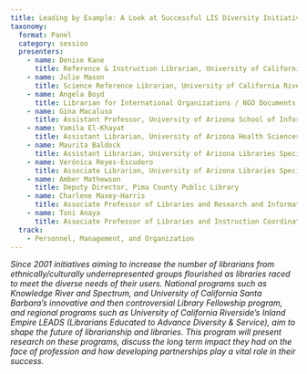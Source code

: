 ```yaml
---
title: Leading by Example: A Look at Successful LIS Diversity Initiatives
taxonomy:
  format: Panel
  category: session
  presenters:
    - name: Denise Kane
      title: Reference & Instruction Librarian, University of California Riverside
    - name: Julie Mason
      title: Science Reference Librarian, University of California Riverside
    - name: Angela Boyd
      title: Librarian for International Organizations / NGO Documents, Psychological & Brain Sciences, University of California Santa Barbara
    - name: Gina Macaluso
      title: Assistant Professor, University of Arizona School of Information
    - name: Yamila El-Khayat
      title: Assistant Librarian, University of Arizona Health Sciences Library
    - name: Maurita Baldock
      title: Assistant Librarian, University of Arizona Libraries Special Collections
    - name: Verónica Reyes-Escudero
      title: Associate Librarian, University of Arizona Libraries Special Collections
    - name: Amber Mathewson
      title: Deputy Director, Pima County Public Library
    - name: Charlene Maxey-Harris
      title: Associate Professor of Libraries and Research and Information Services Chair, University of Nebraska-Lincoln
    - name: Toni Anaya
      title: Associate Professor of Libraries and Instruction Coordinator, University of Nebraska-Lincoln
  track:
    - Personnel, Management, and Organization
---
```

_Since 2001 initiatives aiming to increase the number of librarians from ethnically/culturally underrepresented groups flourished as libraries raced to meet the diverse needs of their users. National programs such as Knowledge River and Spectrum, and University of California Santa Barbara’s innovative and then controversial Library Fellowship program, and regional programs such as University of California Riverside’s Inland Empire LEADS (Librarians Educated to Advance Diversity & Service), aim to shape the future of librarianship and libraries. This program will present research on these programs, discuss the long term impact they had on the face of profession and how developing partnerships play a vital role in their success._

